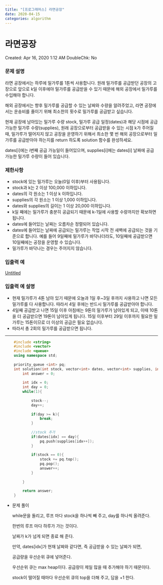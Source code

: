 ```yaml
---
title: "[프로그래머스] 라면공장"
date: 2020-04-15
categories: algorithm
---
```

# 라면공장

Created: Apr 16, 2020 1:12 AM
DoubleChk: No

### **문제 설명**

라면 공장에서는 하루에 밀가루를 1톤씩 사용합니다. 원래 밀가루를 공급받던 공장의 고장으로 앞으로 k일 이후에야 밀가루를 공급받을 수 있기 때문에 해외 공장에서 밀가루를 수입해야 합니다.

해외 공장에서는 향후 밀가루를 공급할 수 있는 날짜와 수량을 알려주었고, 라면 공장에서는 운송비를 줄이기 위해 최소한의 횟수로 밀가루를 공급받고 싶습니다.

현재 공장에 남아있는 밀가루 수량 stock, 밀가루 공급 일정(dates)과 해당 시점에 공급 가능한 밀가루 수량(supplies), 원래 공장으로부터 공급받을 수 있는 시점 k가 주어질 때, 밀가루가 떨어지지 않고 공장을 운영하기 위해서 최소한 몇 번 해외 공장으로부터 밀가루를 공급받아야 하는지를 return 하도록 solution 함수를 완성하세요.

dates[i]에는 i번째 공급 가능일이 들어있으며, supplies[i]에는 dates[i] 날짜에 공급 가능한 밀가루 수량이 들어 있습니다.

### 제한사항

- stock에 있는 밀가루는 오늘(0일 이후)부터 사용됩니다.
- stock과 k는 2 이상 100,000 이하입니다.
- dates의 각 원소는 1 이상 k 이하입니다.
- supplies의 각 원소는 1 이상 1,000 이하입니다.
- dates와 supplies의 길이는 1 이상 20,000 이하입니다.
- k일 째에는 밀가루가 충분히 공급되기 때문에 k-1일에 사용할 수량까지만 확보하면 됩니다.
- dates에 들어있는 날짜는 오름차순 정렬되어 있습니다.
- dates에 들어있는 날짜에 공급되는 밀가루는 작업 시작 전 새벽에 공급되는 것을 기준으로 합니다. 예를 들어 9일째에 밀가루가 바닥나더라도, 10일째에 공급받으면 10일째에는 공장을 운영할 수 있습니다.
- 밀가루가 바닥나는 경우는 주어지지 않습니다.

### 입출력 예

[Untitled](https://www.notion.so/f5265ef9746049468eaafb1d7a7fd568)

### 입출력 예 설명

- 현재 밀가루가 4톤 남아 있기 때문에 오늘과 1일 후~3일 후까지 사용하고 나면 모든 밀가루를 다 사용합니다. 따라서 4일 후에는 반드시 밀가루를 공급받아야 합니다.
- 4일째 공급받고 나면 15일 이후 아침에는 9톤의 밀가루가 남아있게 되고, 이때 10톤을 더 공급받으면 19톤이 남아있게 됩니다. 15일 이후부터 29일 이후까지 필요한 밀가루는 15톤이므로 더 이상의 공급은 필요 없습니다.
- 따라서 총 2회의 밀가루를 공급받으면 됩니다.

---
```c++
    #include <string>
    #include <vector>
    #include <queue>
    using namespace std;
    
    priority_queue <int> pq;
    int solution(int stock, vector<int> dates, vector<int> supplies, int k) {
        int answer = 0;
        
        int idx = 0;
        int day = 0;
        while(1){
            
            stock--;
            day++;
            
            if(day >= k){
                break;
            }
            
            //stock 추가
            if(dates[idx] == day){
                pq.push(supplies[idx++]);
            }
            
            if(stock == 0){
                stock += pq.top();
                pq.pop();
                answer++;
            }
            
        }
        
        return answer;
    }
```
- 문제 풀이

    while문을 돌리고, 루프 마다 stock을 하나씩 빼 주고, day를 하나씩 올려준다.

    한번의 루프 마다 하루가 가는 것이다.

    날짜가 k가 넘게 되면 종료 해 준다.

    만약, dates[idx]가 현재 날짜와 같다면, 즉 공급받을 수 있는 날짜가 되면,

    공급량을 우선순위 큐에 넣어준다.

    우선순위 큐는 max heap이다. 공급량이 제일 많을 때 추가해야 하기 때문이다.

    stock이 떨어질 때마다 우선순위 큐의 top을 더해 주고, 답을 +1 한다.